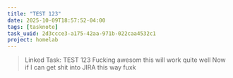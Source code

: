 ```yaml
---
title: "TEST 123"
date: 2025-10-09T18:57:52-04:00
tags: [tasknote]
task_uuid: 2d3ccce3-a175-42aa-971b-022caa4532c1
project: homelab
---
```


> Linked Task: TEST 123
Fucking awesom this will work quite well  Now if I can get shit into JIRA this way fuxk
